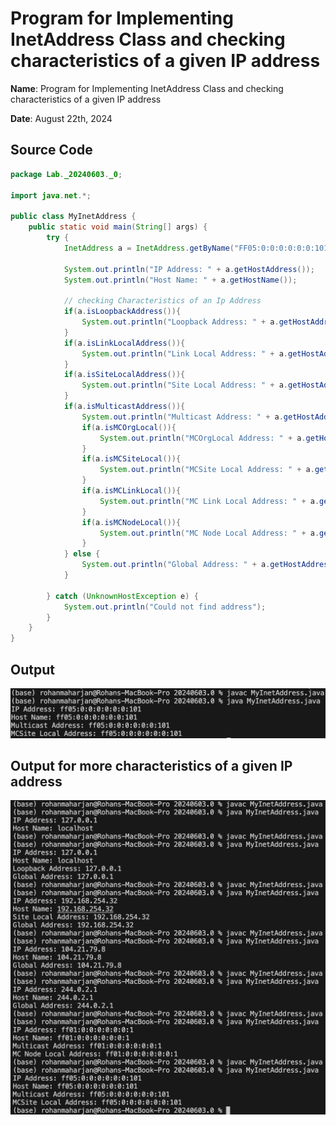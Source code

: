 # Program for Implementing InetAddress Class and checking characteristics of a given IP address

**Name**: Program for Implementing InetAddress Class and checking characteristics of a given IP address

**Date**: August 22th, 2024

## Source Code

```java
package Lab._20240603._0;

import java.net.*;

public class MyInetAddress {
    public static void main(String[] args) {
        try {
            InetAddress a = InetAddress.getByName("FF05:0:0:0:0:0:0:101");

            System.out.println("IP Address: " + a.getHostAddress());
            System.out.println("Host Name: " + a.getHostName());

            // checking Characteristics of an Ip Address
            if(a.isLoopbackAddress()){
                System.out.println("Loopback Address: " + a.getHostAddress());
            }
            if(a.isLinkLocalAddress()){
                System.out.println("Link Local Address: " + a.getHostAddress());
            }
            if(a.isSiteLocalAddress()){
                System.out.println("Site Local Address: " + a.getHostAddress());
            }
            if(a.isMulticastAddress()){
                System.out.println("Multicast Address: " + a.getHostAddress());
                if(a.isMCOrgLocal()){
                    System.out.println("MCOrgLocal Address: " + a.getHostAddress());
                }
                if(a.isMCSiteLocal()){
                    System.out.println("MCSite Local Address: " + a.getHostAddress());
                }
                if(a.isMCLinkLocal()){
                    System.out.println("MC Link Local Address: " + a.getHostAddress());
                }
                if(a.isMCNodeLocal()){
                    System.out.println("MC Node Local Address: " + a.getHostAddress());
                }
            } else {
                System.out.println("Global Address: " + a.getHostAddress());
            }

        } catch (UnknownHostException e) {
            System.out.println("Could not find address");
        }
    }
}

```

## Output

![Program for Implementing InetAddress Class and checking characteristics of a given IP address](./output.png)

## Output for more characteristics of a given IP address

![Program for Implementing InetAddress Class and checking characteristics of a given IP address](./output0.png)
